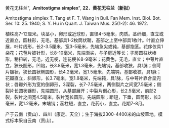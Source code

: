 黄花无柱兰",
.**Amitostigma simplex**",
**22．黄花无柱兰（新拟）**

Amitostigma simplex T. Tang et F. T. Wang in Bull. Fan Mem. Inst. Biol. Bot. Ser. 10: 25. 1940; S. Y. Hu in Quart. J. Taiwan Mus. 25(1-2): 46. 1972.

植株高7-12厘米。块茎小，卵形或近球形，直径4-5毫米，肉质。茎纤细，直立或近直立，圆柱形，无毛，基部具1-2枚筒状鞘，基部之上至中部具1枚叶。叶直立伸展，叶片线形，长2-3.5厘米，宽3-5毫米，先端急尖或钝，基部抱茎。花序仅具1朵花；花苞片披针形，长8-10毫米，先端渐尖，与子房近等长；子房圆柱状棒形，稍扭转，无毛，近无梗，连花梗长8-9毫米；花黄色，无毛，直立；中萼片直立，狭长圆形，凹陷，长3.8毫米，宽1.3毫米，先端钝，基部收狭，具1脉；侧萼片镰状，狭长圆状椭圆形，长4.2毫米，宽1.5毫米，先端钝，基部收狭，具1脉；花瓣直立，斜卵形，长3.7毫米，宽1.8毫米，先端钝，具1脉，与中萼片靠合呈兜状；唇瓣外形为宽的倒卵形，3深裂，长7-7.5毫米，两侧裂片之间宽7.5毫米；侧裂片长圆状镰形，先端圆形，从基部展开；中裂片倒心形，长2.5毫米，前部2裂，裂片之间宽4.5毫米，裂片宽长圆形，先端圆形；距短，下垂，圆筒形，长3毫米，宽1.2毫米，末端钝；蕊柱短，直立，花药小，直立。花期7-8月。

产于云南（贡山）、四川（康定、天全）；生于海拔2300-4400米的山坡草地。模式标本采自云南（贡山）。

